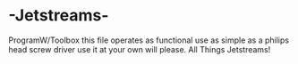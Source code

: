 # -Jetstreams-
ProgramW/Toolbox 
this file operates as functional use as simple as a philips head screw driver use it at your own will please. 
All Things Jetstreams!
